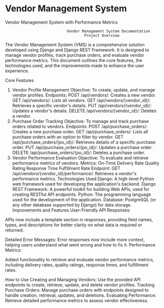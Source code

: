 # Vendor Management System
 Vendor Management System with Performance Metrics


                                Vendor Management System Documentation
                                        Project Overview
The Vendor Management System (VMS) is a comprehensive solution developed using Django and Django REST Framework. It is designed to manage vendor profiles, track purchase orders, and evaluate vendor performance metrics. This document outlines the core features, the technologies used, and the improvements made to enhance the user experience.

Core Features
1. Vendor Profile Management
    Objective: To create, update, and manage vendor profiles.
    Endpoints:
        POST /api/vendors/: Creates a new vendor.
        GET /api/vendors/: Lists all vendors.
        GET /api/vendors/{vendor_id}/: Retrieves a specific vendor's details.
        PUT /api/vendors/{vendor_id}/: Updates a vendor's details.
        DELETE /api/vendors/{vendor_id}/: Deletes a vendor.
2. Purchase Order Tracking
    Objective: To manage and track purchase orders related to vendors.
    Endpoints:
        POST /api/purchase_orders/: Creates a new purchase order.
        GET /api/purchase_orders/: Lists all purchase orders with an option to filter by vendor.
        GET /api/purchase_orders/{po_id}/: Retrieves details of a specific purchase order.
        PUT /api/purchase_orders/{po_id}/: Updates a purchase order.
        DELETE /api/purchase_orders/{po_id}/: Deletes a purchase order.
3. Vendor Performance Evaluation
    Objective: To evaluate and retrieve performance metrics of vendors.
    Metrics:
        On-Time Delivery Rate
        Quality Rating
        Response Time
        Fulfillment Rate
        Endpoint:
        GET /api/vendors/{vendor_id}/performance/: Retrieves a vendor's performance metrics.
Technologies Used
    Django: A high-level Python web framework used for developing the application's backend.
    Django REST Framework: A powerful toolkit for building Web APIs, used for creating RESTful API endpoints.
    Python: The programming language used for the development of the application.
    Database: PostgreSQL (or any other database supported by Django) for data storage.
    Improvements and Features
    User-Friendly API Responses:

APIs now include a template section in responses, providing field names, types, and descriptions for better clarity on what data is required or returned.

Detailed Error Messages:
    Error responses now include more context, helping users understand what went wrong and how to fix it.
    Performance Metrics:

Added functionality to retrieve and evaluate vendor performance metrics, including delivery rates, quality ratings, response times, and fulfillment rates.

How to Use
    Creating and Managing Vendors: Use the provided API endpoints to create, retrieve, update, and delete vendor profiles.
    Tracking Purchase Orders: Manage purchase orders with endpoints designed to handle creation, retrieval, updates, and deletions.
    Evaluating Performance: Retrieve detailed performance metrics to assess vendor effectiveness.
